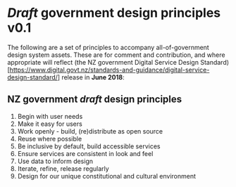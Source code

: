 # *Draft* government design principles v0.1

The following are a set of principles to accompany all-of-government design system assets.  These are for comment and contribution, and where appropriate will reflect (the NZ government Digital Service Design Standard)[https://www.digital.govt.nz/standards-and-guidance/digital-service-design-standard/] release in **June 2018**:

## NZ government *draft* design principles

1.	Begin with user needs
1.	Make it easy for users
1.	Work openly - build, (re)distribute as open source
1.	Reuse where possible
1.	Be inclusive by default, build accessible services
1.	Ensure services are consistent in look and feel
1.	Use data to inform design
1.	Iterate, refine, release regularly
1.	Design for our unique constitutional and cultural environment
